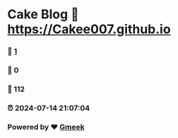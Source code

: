 # Cake Blog :link: https://Cakee007.github.io 
### :page_facing_up: [1](https://Cakee007.github.io/tag.html) 
### :speech_balloon: 0 
### :hibiscus: 112 
### :alarm_clock: 2024-07-14 21:07:04 
### Powered by :heart: [Gmeek](https://github.com/Meekdai/Gmeek)
